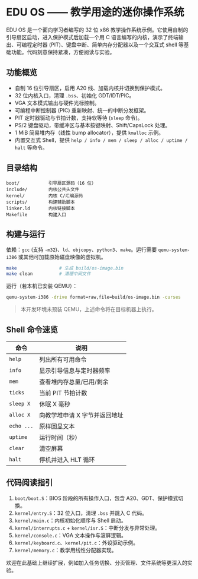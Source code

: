 # EDU OS —— 教学用途的迷你操作系统

EDU OS 是一个面向学习者编写的 32 位 x86 教学操作系统示例。它使用自制的引导扇区启动，进入保护模式后加载一个用 C 语言编写的内核，演示了终端输出、可编程定时器 (PIT)、键盘中断、简单内存分配器以及一个交互式 shell 等基础功能。代码刻意保持紧凑，方便阅读与实验。

## 功能概览
- 自制 16 位引导扇区，启用 A20 线、加载内核并切换到保护模式。
- 32 位内核入口，清理 `.bss`、初始化 GDT/IDT/PIC。
- VGA 文本模式输出与硬件光标控制。
- 可编程中断控制器 (PIC) 重新映射、统一的中断分发框架。
- PIT 定时器驱动与节拍计数，支持软等待 (`sleep` 命令)。
- PS/2 键盘驱动，带缓冲区与基本按键映射、Shift/CapsLock 处理。
- 1 MiB 简易堆内存（线性 bump allocator），提供 `kmalloc` 示例。
- 内置交互式 Shell，提供 `help / info / mem / sleep / alloc / uptime / halt` 等命令。

## 目录结构
```
boot/           引导扇区源码（16 位）
include/        内核公共头文件
kernel/         内核 C/汇编源码
scripts/        构建辅助脚本
linker.ld       内核链接脚本
Makefile        构建入口
```

## 构建与运行
依赖：`gcc` (支持 `-m32`)、`ld`、`objcopy`、`python3`、`make`。运行需要 `qemu-system-i386` 或其他可加载原始磁盘映像的虚拟机。

```bash
make                # 生成 build/os-image.bin
make clean          # 清理中间文件
```

运行（若本机已安装 QEMU）：
```bash
qemu-system-i386 -drive format=raw,file=build/os-image.bin -curses
```
> 本开发环境未预装 QEMU，上述命令将在目标机器上执行。

## Shell 命令速览
| 命令       | 说明                                      |
|------------|-------------------------------------------|
| `help`     | 列出所有可用命令                          |
| `info`     | 显示引导信息与定时器频率                  |
| `mem`      | 查看堆内存总量/已用/剩余                  |
| `ticks`    | 当前 PIT 节拍计数                         |
| `sleep X`  | 休眠 X 毫秒                               |
| `alloc X`  | 向教学堆申请 X 字节并返回地址             |
| `echo ...` | 原样回显文本                              |
| `uptime`   | 运行时间（秒）                            |
| `clear`    | 清空屏幕                                  |
| `halt`     | 停机并进入 HLT 循环                       |

## 代码阅读指引
1. `boot/boot.S`：BIOS 阶段的所有操作入口，包含 A20、GDT、保护模式切换。
2. `kernel/entry.S`：32 位入口，清理 `.bss` 并跳入 C 代码。
3. `kernel/main.c`：内核初始化顺序与 Shell 启动。
4. `kernel/interrupts.c` + `kernel/isr.S`：中断分发与异常处理。
5. `kernel/console.c`：VGA 文本操作与滚屏逻辑。
6. `kernel/keyboard.c`、`kernel/pit.c`：外设驱动示例。
7. `kernel/memory.c`：教学用线性分配器实现。

欢迎在此基础上继续扩展，例如加入任务切换、分页管理、文件系统等更深入的实验。

